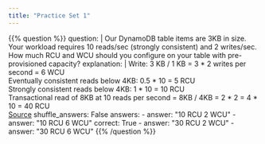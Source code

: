```yaml
---
title: "Practice Set 1"
---
```


{{% question %}}
question: |
    Our DynamoDB table items are 3KB in size. Your workload requires 10 reads/sec (strongly consistent) and 2 writes/sec. How much RCU and WCU should you configure on your table with pre-provisioned capacity?
explanation: |
    Write: 3 KB / 1 KB = 3 * 2 writes per second = 6 WCU    
    Eventually consistent reads below 4KB: 0.5 * 10 = 5 RCU     
    Strongly consistent reads below 4KB: 1 * 10 = 10 RCU     
    Transactional read of 8KB at 10 reads per second = 8KB / 4KB = 2 * 2 = 4 * 10 = 40 RCU     
    [Source](https://aws.amazon.com/dynamodb/pricing/provisioned/)
shuffle_answers: False
answers:
    - answer: "10 RCU 2 WCU"
    - answer: "10 RCU 6 WCU"
      correct: True
    - answer: "30 RCU 2 WCU"
    - answer: "30 RCU 6 WCU"
{{% /question %}}